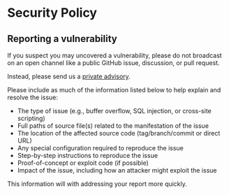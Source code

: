 # Security Policy

## Reporting a vulnerability

If you suspect you may uncovered a vulnerability, please do not broadcast on an open channel like a public GitHub issue, discussion, or pull request.

Instead, please send us a [private advisory](https://github.com/joyofrails/joyofrails.com/security/advisories/new).

Please include as much of the information listed below to help explain and resolve the issue:

- The type of issue (e.g., buffer overflow, SQL injection, or cross-site scripting)
- Full paths of source file(s) related to the manifestation of the issue
- The location of the affected source code (tag/branch/commit or direct URL)
- Any special configuration required to reproduce the issue
- Step-by-step instructions to reproduce the issue
- Proof-of-concept or exploit code (if possible)
- Impact of the issue, including how an attacker might exploit the issue

This information will with addressing your report more quickly.
